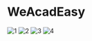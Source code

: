 # WeAcadEasy

![1](https://user-images.githubusercontent.com/75736639/137580568-02574d05-c6f3-4fbc-a43d-fc2fd15e8b60.jpeg)
![2](https://user-images.githubusercontent.com/75736639/137580566-b3d5e336-ceb7-4d9e-8140-1dd851e4f1d7.jpeg)
![3](https://user-images.githubusercontent.com/75736639/137580563z-abab8742-73b0-4748-9dc6-80ba747da231.jpeg)
![4](https://user-images.githubusercontent.com/75736639/137580559-16c0c1e3-c279-4a67-9591-222b7231833b.jpeg)
